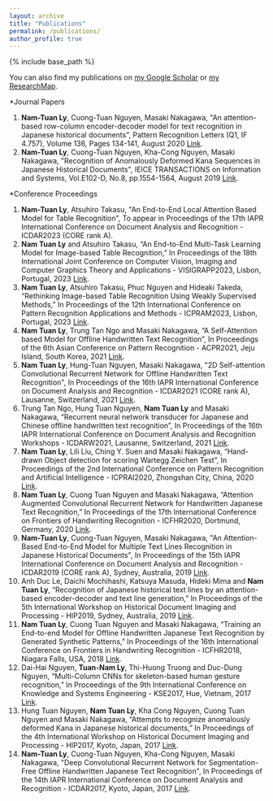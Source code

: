 ```yaml
---
layout: archive
title: "Publications"
permalink: /publications/
author_profile: true
---
```


{% include base_path %}

You can also find my publications on [my Google Scholar]({{site.author.googlescholar}}) or [my ResearchMap]({{site.author.researchmap}}).

*Journal Papers
1. **Nam-Tuan Ly**, Cuong-Tuan Nguyen, Masaki Nakagawa, "An attention-based row-column encoder-decoder model for text recognition in Japanese historical documents", Pattern Recognition Letters (Q1, IF 4.757), Volume 136, Pages 134-141, August 2020 [Link](https://www.sciencedirect.com/science/article/abs/pii/S0167865520301811).
2. **Nam-Tuan Ly**, Cuong-Tuan Nguyen, Kha-Cong Nguyen, Masaki Nakagawa, "Recognition of Anomalously Deformed Kana Sequences in Japanese Historical Documents", IEICE TRANSACTIONS on Information and Systems, Vol.E102-D, No.8, pp.1554-1564, August 2019 [Link](https://search.ieice.org/bin/summary.php?id=e102-d_8_1554).

*Conference Proceedings
1. **Nam-Tuan Ly**, Atsuhiro Takasu, "An End-to-End Local Attention Based Model for Table Recognition", To appear in Proceedings of the 17th IAPR International Conference on Document Analysis and Recognition - ICDAR2023 (CORE rank A).
2. **Nam Tuan Ly** and Atsuhiro Takasu, “An End-to-End Multi-Task Learning Model for Image-based Table Recognition,” In Proceedings of the 18th International Joint Conference on Computer Vision, Imaging and Computer Graphics Theory and Applications - VISIGRAPP2023, Lisbon, Portugal, 2023 [Link](https://www.scitepress.org/Link.aspx?doi=10.5220/0011685000003417).
3. **Nam Tuan Ly**, Atsuhiro Takasu, Phuc Nguyen and Hideaki Takeda, “Rethinking Image-based Table Recognition Using Weakly Supervised Methods,” In Proceedings of the 12th International Conference on Pattern Recognition Applications and Methods - ICPRAM2023, Lisbon, Portugal, 2023 [Link](https://www.scitepress.org/PublicationsDetail.aspx?ID=ZccJyfRsbFQ=&t=1).
4. **Nam Tuan Ly**, Trung Tan Ngo and Masaki Nakagawa, “A Self-Attention based Model for Offline Handwritten Text Recognition”, In Proceedings of the 6th Asian Conference on Pattern Recognition - ACPR2021, Jeju Island, South Korea, 2021 [Link](https://link.springer.com/chapter/10.1007/978-3-031-02444-3_27).
5. **Nam Tuan Ly**, Hung-Tuan Nguyen, Masaki Nakagawa, "2D Self-attention Convolutional Recurrent Network for Offline Handwritten Text Recognition", In Proceedings of the 16th IAPR International Conference on Document Analysis and Recognition - ICDAR2021 (CORE rank A), Lausanne, Switzerland, 2021 [Link](https://link.springer.com/chapter/10.1007/978-3-030-86549-8_13).
6. Trung Tan Ngo, Hung Tuan Nguyen, **Nam Tuan Ly** and Masaki Nakagawa, “Recurrent neural network transducer for Japanese and Chinese offline handwritten text recognition”, In Proceedings of the 16th IAPR International Conference on Document Analysis and Recognition Workshops - ICDARW2021, Lausanne, Switzerland, 2021 [Link](https://link.springer.com/chapter/10.1007/978-3-030-86159-9_26).
7. **Nam Tuan Ly**, Lili Liu, Ching Y. Suen and Masaki Nakagawa, “Hand-drawn Object detection for scoring Wartegg Zeichen Test”, In Proceedings of the 2nd International Conference on Pattern Recognition and Artificial Intelligence - ICPRAI2020, Zhongshan City, China, 2020 [Link](https://link.springer.com/chapter/10.1007/978-3-030-59830-3_9).
8. **Nam Tuan Ly**, Cuong Tuan Nguyen and Masaki Nakagawa, “Attention Augmented Convolutional Recurrent Network for Handwritten Japanese Text Recognition,” In Proceedings of the 17th International Conference on Frontiers of Handwriting Recognition - ICFHR2020, Dortmund, Germany, 2020 [Link](https://ieeexplore.ieee.org/abstract/document/9257777).
9. **Nam-Tuan Ly**, Cuong-Tuan Nguyen, Masaki Nakagawa, "An Attention-Based End-to-End Model for Multiple Text Lines Recognition in Japanese Historical Documents", In Proceedings of the 15th IAPR International Conference on Document Analysis and Recognition - ICDAR2019 (CORE rank A), Sydney, Australia, 2019 [Link](https://ieeexplore.ieee.org/abstract/document/8978049).
10. Anh Duc Le, Daichi Mochihashi, Katsuya Masuda, Hideki Mima and **Nam Tuan Ly**, “Recognition of Japanese historical text lines by an attention-based encoder-decoder and text line generation,” In Proceedings of the 5th International Workshop on Historical Document Imaging and Processing - HIP2019, Sydney, Australia, 2019 [Link](https://dl.acm.org/doi/abs/10.1145/3352631.3352641).
11. **Nam Tuan Ly**, Cuong Tuan Nguyen and Masaki Nakagawa, “Training an End-to-end Model for Offline Handwritten Japanese Text Recognition by Generated Synthetic Patterns,” In Proceedings of the 16th International Conference on Frontiers in Handwriting Recognition - ICFHR2018, Niagara Falls, USA, 2018 [Link](https://ieeexplore.ieee.org/abstract/document/8563229).
12. Dai-Hai Nguyen, **Tuan-Nam Ly**, Thi-Huong Truong and Duc-Dung Nguyen, “Multi-Column CNNs for skeleton-based human gesture recognition,” In Proceedings of the 9th International Conference on Knowledge and Systems Engineering - KSE2017, Hue, Vietnam, 2017 [Link](https://ieeexplore.ieee.org/abstract/document/8119455).
13. Hung Tuan Nguyen, **Nam Tuan Ly**, Kha Cong Nguyen, Cuong Tuan Nguyen and Masaki Nakagawa, “Attempts to recognize anomalously deformed Kana in Japanese historical documents,” In Proceedings of the 4th International Workshop on Historical Document Imaging and Processing - HIP2017, Kyoto, Japan, 2017 [Link](https://dl.acm.org/doi/abs/10.1145/3151509.3151514).
14. **Nam-Tuan Ly**, Cuong-Tuan Nguyen, Kha-Cong Nguyen, Masaki Nakagawa, "Deep Convolutional Recurrent Network for Segmentation-Free Offline Handwritten Japanese Text Recognition", In Proceedings of the 14th IAPR International Conference on Document Analysis and Recognition - ICDAR2017, Kyoto, Japan, 2017 [Link](https://ieeexplore.ieee.org/abstract/document/8270308).

